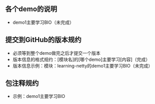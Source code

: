 ## 各个demo的说明
- demo1主要学习BIO（未完成）





## 提交到GitHub的版本规约
- 必须等到整个demo做完之后才提交一个版本
- 版本信息的格式规约：[模块名]的[哪个demo]主要学习[内容]（完成）
- 版本信息示例：模块：learning-netty的demo1主要学习BIO（未完成）



## 包注释规约
- 示例：demo1主要学习BIO